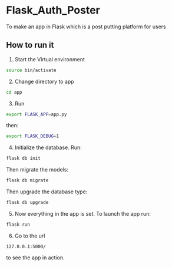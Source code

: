 # Flask_Auth_Poster
To make an app in Flask which is a post putting platform for users 

## How to run it
1. Start the Virtual environment 
```bash 
source bin/activate
```
2. Change directory to app
```bash 
cd app
```
3. Run
```bash 
export FLASK_APP=app.py
```
then: 
```bash 
export FLASK_DEBUG=1
```
4. Initialize the database. Run:
```bash 
flask db init
```
Then migrate the models:
```bash 
flask db migrate
```
Then upgrade the database type:
```bash 
flask db upgrade
```
5. Now everything in the app is set. To launch the app run:
```bash 
flask run
```
6. Go to the url 
```
127.0.0.1:5000/
``` 
to see the app in action.
